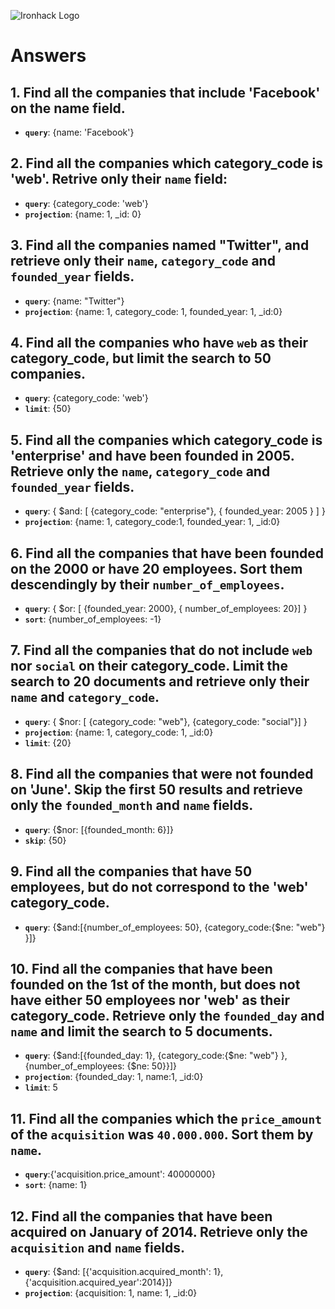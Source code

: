 ![Ironhack Logo](https://i.imgur.com/1QgrNNw.png)

# Answers

## 1. Find all the companies that include 'Facebook' on the **name** field.

 - **`query`**: {name: 'Facebook'}
 
 ## 2. Find all the companies which **category_code** is 'web'. Retrive only their `name` field:

 - **`query`**: {category_code: 'web'}
 - **`projection`**: {name: 1, _id: 0}

## 3. Find all the companies named "Twitter", and retrieve only their `name`, `category_code` and `founded_year` fields.
 - **`query`**: {name: "Twitter"}
 - **`projection`**: {name: 1, category_code: 1, founded_year: 1, _id:0}
## 4. Find all the companies who have `web` as their **category_code**, but limit the search to 50 companies.
 - **`query`**: {category_code: 'web'}
 - **`limit`**: {50} 

 
## 5. Find all the companies which **category_code** is 'enterprise' and have been founded in 2005. Retrieve only the `name`, `category_code` and `founded_year` fields.
  - **`query`**: { $and: [ {category_code: "enterprise"}, { founded_year: 2005 } ] }
   - **`projection`**: {name: 1, category_code:1, founded_year: 1, _id:0}
 
## 6. Find all the companies that have been **founded** on the 2000 or have 20 **employees**. Sort them descendingly by their `number_of_employees`.
  - **`query`**: { $or: [ {founded_year: 2000}, { number_of_employees: 20}] }
  - **`sort`**: {number_of_employees: -1}

## 7. Find all the companies that do not include `web` nor `social` on their **category_code**. Limit the search to 20 documents and retrieve only their `name` and `category_code`.
  - **`query`**: { $nor: [ {category_code: "web"}, {category_code: "social"}] } 
  - **`projection`**: {name: 1, category_code: 1, _id:0}
  - **`limit`**: {20}

## 8. Find all the companies that were not **founded** on 'June'. Skip the first 50 results and retrieve only the `founded_month` and `name` fields.
 - **`query`**: {$nor: [{founded_month: 6}]}
 - **`skip`**: {50}

## 9. Find all the companies that have 50 employees, but do not correspond to the 'web' **category_code**. 
 - **`query`**: {$and:[{number_of_employees: 50}, {category_code:{$ne: "web"} }]}

## 10. Find all the companies that have been founded on the 1st of the month, but does not have either 50 employees nor 'web' as their **category_code**. Retrieve only the `founded_day` and `name` and limit the search to 5 documents.
 - **`query`**: {$and:[{founded_day: 1}, {category_code:{$ne: "web"} }, {number_of_employees: {$ne: 50}}]}
 - **`projection`**: {founded_day: 1, name:1, _id:0}
 - **`limit`**: 5
 
## 11. Find all the companies which the `price_amount` of the `acquisition` was **`40.000.000`**. Sort them by `name`.
 - **`query`**:{'acquisition.price_amount': 40000000}
 - **`sort`**: {name: 1}
## 12. Find all the companies that have been acquired on January of 2014. Retrieve only the `acquisition` and `name` fields.
 - **`query`**: {$and: [{'acquisition.acquired_month': 1}, {'acquisition.acquired_year':2014}]}
 - **`projection`**: {acquisition: 1, name: 1, _id:0}

